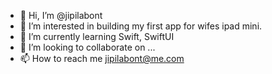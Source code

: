 - 👋 Hi, I’m @jipilabont
- 👀 I’m interested in building my first app for wifes ipad mini.
- 🌱 I’m currently learning Swift, SwiftUI
- 💞️ I’m looking to collaborate on ...
- 📫 How to reach me jipilabont@me.com

<!---
jipilabont/jipilabont is a ✨ special ✨ repository because its `README.md` (this file) appears on your GitHub profile.
You can click the Preview link to take a look at your changes.
--->
